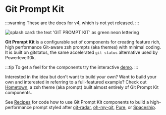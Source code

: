 # Git Prompt Kit <!-- TODO ![GitHub release (latest by date)](https://img.shields.io/github/v/release/olets/git-prompt-kit) -->

:::warning
These are the docs for v4, which is not yet released.
:::

![splash card: the text 'GIT PROMPT KIT' as green neon lettering](/images/git-prompt-kit.png)

**Git Prompt Kit** is a configurable set of components for creating feature rich, high performance Git-aware zsh prompts (aka themes) with minimal coding. It is built on gitstatus, the same accelerated `git status` alternative used by Powerlevel10k.

:::tip
To get a feel for the components try the interactive [demo](demo.md).
:::

Interested in the idea but don't want to build your own? Want to build your own and interested in referring to a full-featured example? Check out
[Hometown](https://next.hometown-prompt.olets.dev), a zsh theme (aka prompt) built almost entirely of Git Prompt Kit components.

See [Recipes](/recipes.md) for code how to use Git Prompt Kit components to build a high-performance prompt styled after [git-radar](https://github.com/michaeldfallen/git-radar), [oh-my-git](https://github.com/arialdomartini/oh-my-git), [Pure](https://github.com/sindresorhus/pure), or [Spaceship](https://github.com/denysdovhan/spaceship-prompt).
